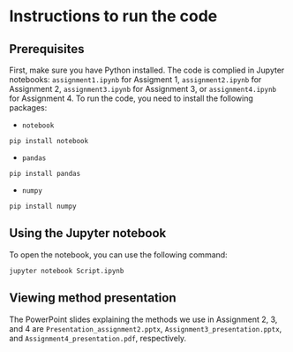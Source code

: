 # Instructions to run the code

## Prerequisites
First, make sure you have Python installed. The code is complied in Jupyter notebooks: `assignment1.ipynb` for Assigment 1, `assignment2.ipynb` for Assignment 2, `assignment3.ipynb` for Assignment 3, or `assignment4.ipynb` for Assignment 4. To run the code, you need to install the following packages:
- `notebook`
```
pip install notebook
```
- `pandas`
```
pip install pandas
```
- `numpy`
```
pip install numpy
```

## Using the Jupyter notebook
To open the notebook, you can use the following command:
```
jupyter notebook Script.ipynb
```

## Viewing method presentation

The PowerPoint slides explaining the methods we use in Assignment 2, 3, and 4 are `Presentation_assignment2.pptx`, `Assignment3_presentation.pptx`, and `Assignment4_presentation.pdf`, respectively.